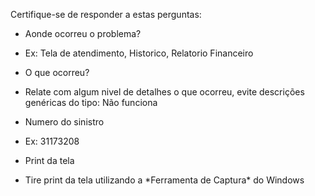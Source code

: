 Certifique-se de responder a estas perguntas:

- Aonde ocorreu o problema?
 * Ex: Tela de atendimento, Historico, Relatorio Financeiro

- O que ocorreu?
 * Relate com algum nivel de detalhes o que ocorreu, evite descrições genéricas do tipo: Não funciona

- Numero do sinistro
 * Ex: 31173208

- Print da tela
 * Tire print da tela utilizando a \*Ferramenta de Captura\* do Windows
